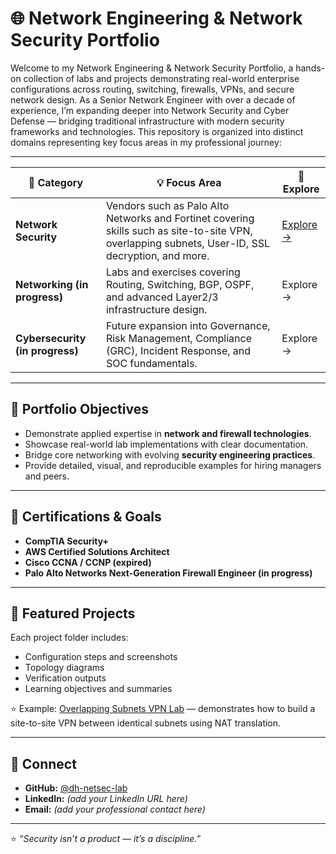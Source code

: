 # 🌐 Network Engineering & Network Security Portfolio

Welcome to my Network Engineering & Network Security Portfolio, a hands-on collection of labs and projects 
demonstrating real-world enterprise configurations across routing, switching, firewalls, VPNs, and secure 
network design. As a Senior Network Engineer with over a decade of experience, I’m expanding deeper into 
Network Security and Cyber Defense — bridging traditional infrastructure with modern security frameworks 
and technologies. This repository is organized into distinct domains representing key focus areas in my 
professional journey:

---

| 📁 **Category** | 💡 **Focus Area** | 🔗 **Explore** |
|------------------|------------------|----------------|
| **Network Security** | Vendors such as Palo Alto Networks and Fortinet covering skills such as site-to-site VPN, overlapping subnets, User-ID, SSL decryption, and more. | [Explore →](./network-security/index.md) |
| **Networking (in progress)** | Labs and exercises covering Routing, Switching, BGP, OSPF, and advanced Layer2/3 infrastructure design. | Explore → |
| **Cybersecurity (in progress)** | Future expansion into Governance, Risk Management, Compliance (GRC), Incident Response, and SOC fundamentals. | Explore → |



---

## 🧠 Portfolio Objectives
- Demonstrate applied expertise in **network and firewall technologies**.  
- Showcase real-world lab implementations with clear documentation.  
- Bridge core networking with evolving **security engineering practices**.  
- Provide detailed, visual, and reproducible examples for hiring managers and peers.

---

## 🧾 Certifications & Goals
- **CompTIA Security+**  
- **AWS Certified Solutions Architect**  
- **Cisco CCNA / CCNP (expired)**  
- **Palo Alto Networks Next-Generation Firewall Engineer (in progress)**  

---

## 🧱 Featured Projects
Each project folder includes:
- Configuration steps and screenshots  
- Topology diagrams  
- Verification outputs  
- Learning objectives and summaries  

⭐ Example: [Overlapping Subnets VPN Lab](./network-security/palo-alto-overlapping-subnet-lab/) — demonstrates how to build a site-to-site VPN between identical subnets using NAT translation.

---

## 🧷 Connect
- **GitHub:** [@dh-netsec-lab](https://github.com/dh-netsec-lab)  
- **LinkedIn:** *(add your LinkedIn URL here)*  
- **Email:** *(add your professional contact here)*  

---

⭐ *“Security isn’t a product — it’s a discipline.”*

